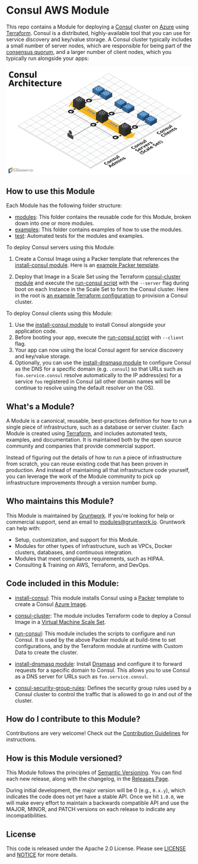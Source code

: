 # Consul AWS Module

This repo contains a Module for deploying a [Consul](https://www.consul.io/) cluster on 
[Azure](https://azure.microsoft.com/) using [Terraform](https://www.terraform.io/). Consul is a distributed, highly-available 
tool that you can use for service discovery and key/value storage. A Consul cluster typically includes a small number
of server nodes, which are responsible for being part of the [consensus 
quorum](https://www.consul.io/docs/internals/consensus.html), and a larger number of client nodes, which you typically 
run alongside your apps:

![Consul architecture](/_docs/architecture.png)

## How to use this Module

Each Module has the following folder structure:

* [modules](https://github.com/hashicorp/terraform-azurerm-consul/tree/master/modules): This folder contains the reusable code for this Module, broken down into one or more modules.
* [examples](https://github.com/hashicorp/terraform-azurerm-consul/tree/master/examples): This folder contains examples of how to use the modules.
* [test](https://github.com/hashicorp/terraform-azurerm-consul/test): Automated tests for the modules and examples.

To deploy Consul servers using this Module:

1. Create a Consul Image using a Packer template that references the [install-consul module](https://github.com/hashicorp/terraform-azurerm-consul/tree/master/modules/install-consul).
   Here is an [example Packer template](https://github.com/hashicorp/terraform-azurerm-consul/tree/master/examples/consul-ami#quick-start).  
   
1. Deploy that Image in a Scale Set using the Terraform [consul-cluster module](https://github.com/hashicorp/terraform-azurerm-consul/tree/master/modules/consul-cluster) 
   and execute the [run-consul script](https://github.com/hashicorp/terraform-azurerm-consul/tree/master/modules/run-consul) with the `--server` flag during boot on each 
   Instance in the Scale Set to form the Consul cluster. Here in the root is [an example Terraform 
   configuration](MAIN.md#quick-start) to provision a Consul cluster.

To deploy Consul clients using this Module:
 
1. Use the [install-consul module](https://github.com/hashicorp/terraform-azurerm-consul/tree/master/modules/install-consul) to install Consul alongside your application code.
1. Before booting your app, execute the [run-consul script](https://github.com/hashicorp/terraform-azurerm-consul/tree/master/modules/run-consul) with `--client` flag.
1. Your app can now using the local Consul agent for service discovery and key/value storage. 
1. Optionally, you can use the [install-dnsmasq module](https://github.com/hashicorp/terraform-azurerm-consul/tree/master/modules/install-dnsmasq) to configure Consul as the DNS for a
   specific domain (e.g. `.consul`) so that URLs such as `foo.service.consul` resolve automatically to the IP 
   address(es) for a service `foo` registered in Consul (all other domain names will be continue to resolve using the
   default resolver on the OS).
   
## What's a Module?

A Module is a canonical, reusable, best-practices definition for how to run a single piece of infrastructure, such 
as a database or server cluster. Each Module is created using [Terraform](https://www.terraform.io/), and
includes automated tests, examples, and documentation. It is maintained both by the open source community and 
companies that provide commercial support. 

Instead of figuring out the details of how to run a piece of infrastructure from scratch, you can reuse 
existing code that has been proven in production. And instead of maintaining all that infrastructure code yourself, 
you can leverage the work of the Module community to pick up infrastructure improvements through
a version number bump.
  
 
## Who maintains this Module?

This Module is maintained by [Gruntwork](http://www.gruntwork.io/). If you're looking for help or commercial 
support, send an email to [modules@gruntwork.io](mailto:modules@gruntwork.io?Subject=Consul%20Module). 
Gruntwork can help with:

* Setup, customization, and support for this Module.
* Modules for other types of infrastructure, such as VPCs, Docker clusters, databases, and continuous integration.
* Modules that meet compliance requirements, such as HIPAA.
* Consulting & Training on AWS, Terraform, and DevOps.


## Code included in this Module:

* [install-consul](https://github.com/hashicorp/terraform-azurerm-consul/tree/master/modules/install-consul): This module installs Consul using a
  [Packer](https://www.packer.io/) template to create a Consul 
  [Azure Image](https://docs.microsoft.com/en-us/azure/virtual-machines/linux/capture-image).

* [consul-cluster](https://github.com/hashicorp/terraform-azurerm-consul/tree/master/modules/consul-cluster): The module includes Terraform code to deploy a Consul Image in a [Virtual 
Machine Scale Set](https://docs.microsoft.com/en-us/azure/virtual-machine-scale-sets/). 
  
* [run-consul](https://github.com/hashicorp/terraform-azurerm-consul/tree/master/modules/run-consul): This module includes the scripts to configure and run Consul. It is used
  by the above Packer module at build-time to set configurations, and by the Terraform module at runtime 
  with Custom Data to create the cluster.

* [install-dnsmasq module](https://github.com/hashicorp/terraform-azurerm-consul/tree/master/modules/install-dnsmasq): Install [Dnsmasq](http://www.thekelleys.org.uk/dnsmasq/doc.html)
  and configure it to forward requests for a specific domain to Consul. This allows you to use Consul as a DNS server
  for URLs such as `foo.service.consul`.

* [consul-security-group-rules](https://github.com/hashicorp/terraform-azurerm-consul/tree/master/modules/consul-security-group-rules): Defines the security group rules used by a 
  Consul cluster to control the traffic that is allowed to go in and out of the cluster.

## How do I contribute to this Module?

Contributions are very welcome! Check out the [Contribution Guidelines](https://github.com/hashicorp/terraform-azurerm-consul/CONTRIBUTING.md) for instructions.


## How is this Module versioned?

This Module follows the principles of [Semantic Versioning](http://semver.org/). You can find each new release, 
along with the changelog, in the [Releases Page](../../releases). 

During initial development, the major version will be 0 (e.g., `0.x.y`), which indicates the code does not yet have a 
stable API. Once we hit `1.0.0`, we will make every effort to maintain a backwards compatible API and use the MAJOR, 
MINOR, and PATCH versions on each release to indicate any incompatibilities. 


## License

This code is released under the Apache 2.0 License. Please see [LICENSE](https://github.com/hashicorp/terraform-azurerm-consul/LICENSE) and [NOTICE](https://github.com/hashicorp/terraform-azurerm-consul/NOTICE) for more 
details.

